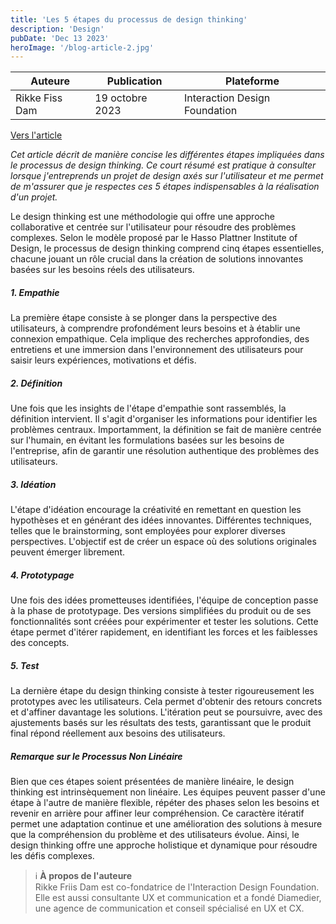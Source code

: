 ```yaml
---
title: 'Les 5 étapes du processus de design thinking'
description: 'Design'
pubDate: 'Dec 13 2023'
heroImage: '/blog-article-2.jpg'
---
```


| Auteure   | Publication| Plateforme|
| --------- | --------   | ------    |
| Rikke Fiss Dam | 19 octobre 2023 | Interaction Design Foundation|

[Vers l'article](https://www.interaction-design.org/literature/article/5-stages-in-the-design-thinking-process)

_Cet article décrit de manière concise les différentes étapes impliquées dans le processus de design thinking. Ce court résumé est pratique à consulter lorsque j'entreprends un projet de design axés sur l'utilisateur et me permet de m'assurer que je respectes ces 5 étapes indispensables à la réalisation d'un projet._

Le design thinking est une méthodologie qui offre une approche collaborative et centrée sur l'utilisateur pour résoudre des problèmes complexes. Selon le modèle proposé par le Hasso Plattner Institute of Design, le processus de design thinking comprend cinq étapes essentielles, chacune jouant un rôle crucial dans la création de solutions innovantes basées sur les besoins réels des utilisateurs.

##### 1. Empathie
   La première étape consiste à se plonger dans la perspective des utilisateurs, à comprendre profondément leurs besoins et à établir une connexion empathique. Cela implique des recherches approfondies, des entretiens et une immersion dans l'environnement des utilisateurs pour saisir leurs expériences, motivations et défis.

##### 2. Définition
   Une fois que les insights de l'étape d'empathie sont rassemblés, la définition intervient. Il s'agit d'organiser les informations pour identifier les problèmes centraux. Importamment, la définition se fait de manière centrée sur l'humain, en évitant les formulations basées sur les besoins de l'entreprise, afin de garantir une résolution authentique des problèmes des utilisateurs.

##### 3. Idéation
   L'étape d'idéation encourage la créativité en remettant en question les hypothèses et en générant des idées innovantes. Différentes techniques, telles que le brainstorming, sont employées pour explorer diverses perspectives. L'objectif est de créer un espace où des solutions originales peuvent émerger librement.

##### 4. Prototypage
   Une fois des idées prometteuses identifiées, l'équipe de conception passe à la phase de prototypage. Des versions simplifiées du produit ou de ses fonctionnalités sont créées pour expérimenter et tester les solutions. Cette étape permet d'itérer rapidement, en identifiant les forces et les faiblesses des concepts.

##### 5. Test
   La dernière étape du design thinking consiste à tester rigoureusement les prototypes avec les utilisateurs. Cela permet d'obtenir des retours concrets et d'affiner davantage les solutions. L'itération peut se poursuivre, avec des ajustements basés sur les résultats des tests, garantissant que le produit final répond réellement aux besoins des utilisateurs.

##### Remarque sur le Processus Non Linéaire
Bien que ces étapes soient présentées de manière linéaire, le design thinking est intrinsèquement non linéaire. Les équipes peuvent passer d'une étape à l'autre de manière flexible, répéter des phases selon les besoins et revenir en arrière pour affiner leur compréhension. Ce caractère itératif permet une adaptation continue et une amélioration des solutions à mesure que la compréhension du problème et des utilisateurs évolue. Ainsi, le design thinking offre une approche holistique et dynamique pour résoudre les défis complexes. 

> ℹ️ **À propos de l'auteure**  
> Rikke Friis Dam est co-fondatrice de l'Interaction Design Foundation. Elle est aussi consultante UX et communication et a fondé Diamedier, une agence de communication et conseil spécialisé en UX et CX.
